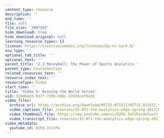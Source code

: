 ```yaml
---
content_type: resource
description: ''
end_time: ''
file: null
file_size: '2997263'
hide_download: true
hide_download_original: null
learning_resource_types: []
license: https://creativecommons.org/licenses/by-nc-sa/4.0/
ocw_type: ''
optional_tab_title: ''
optional_text: ''
parent_title: '2.3 Moneyball: The Power of Sports Analytics '
parent_type: CourseSection
related_resources_text: ''
resource_index_text: ''
resourcetype: Video
start_time: ''
title: 'Video 5: Winning the World Series'
uid: 3184bdd3-937f-729b-dd8c-57d39cef9a32
video_files:
  archive_url: https://archive.org/download/MIT15.071S17/MIT15_071S17_Session_2.3.09_300k.mp4
  video_captions_file: /courses/15-071-the-analytics-edge-spring-2017/8e62b02d728f5656ab56e7c756d7567f_D2FQ-JnltPw.vtt
  video_thumbnail_file: https://img.youtube.com/vi/D2FQ-JnltPw/default.jpg
  video_transcript_file: /courses/15-071-the-analytics-edge-spring-2017/6009321ab347c48d378887b0f6d5f52b_D2FQ-JnltPw.pdf
video_metadata:
  youtube_id: D2FQ-JnltPw
---
```

